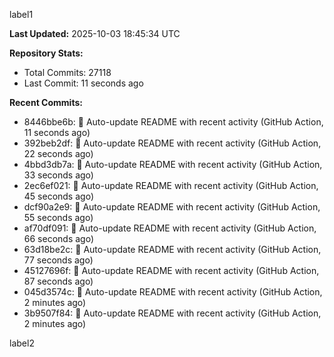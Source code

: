 
label1 
<!-- ACTIVITY_START -->
**Last Updated:** 2025-10-03 18:45:34 UTC

**Repository Stats:**
- Total Commits: 27118
- Last Commit: 11 seconds ago

**Recent Commits:**
- 8446bbe6b: 🤖 Auto-update README with recent activity (GitHub Action, 11 seconds ago)
- 392beb2df: 🤖 Auto-update README with recent activity (GitHub Action, 22 seconds ago)
- 4bbd3db7a: 🤖 Auto-update README with recent activity (GitHub Action, 33 seconds ago)
- 2ec6ef021: 🤖 Auto-update README with recent activity (GitHub Action, 45 seconds ago)
- dcf90a2e9: 🤖 Auto-update README with recent activity (GitHub Action, 55 seconds ago)
- af70df091: 🤖 Auto-update README with recent activity (GitHub Action, 66 seconds ago)
- 63d18be2c: 🤖 Auto-update README with recent activity (GitHub Action, 77 seconds ago)
- 45127696f: 🤖 Auto-update README with recent activity (GitHub Action, 87 seconds ago)
- 045d3574c: 🤖 Auto-update README with recent activity (GitHub Action, 2 minutes ago)
- 3b9507f84: 🤖 Auto-update README with recent activity (GitHub Action, 2 minutes ago)
<!-- ACTIVITY_END -->

label2
